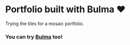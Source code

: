 # Portfolio built with Bulma :heart:

Trying the tiles for a mosaic portfolio.

### You can try [Bulma](http://bulma.io) too!
